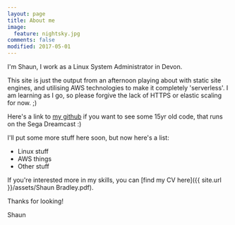 ```yaml
---
layout: page
title: About me
image: 
  feature: nightsky.jpg
comments: false
modified: 2017-05-01
---
```


I'm Shaun, I work as a Linux System Administrator in Devon.

This site is just the output from an afternoon playing about with static site engines, and utilising AWS technologies to make it completely 'serverless'. 
I am learning as I go, so please forgive the lack of HTTPS or elastic scaling for now. ;)

Here's a link to [my github](http://github.com/kernow5000) if you want to see some 15yr old code, 
that runs on the Sega Dreamcast :)

I'll put some more stuff here soon, but now here's a list:

* Linux stuff
* AWS things
* Other stuff

If you're interested more in my skills, you can [find my CV here]({{ site.url }}/assets/Shaun Bradley.pdf).

Thanks for looking!

Shaun

